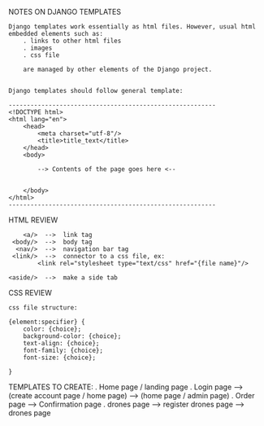
NOTES ON DJANGO TEMPLATES

	Django templates work essentially as html files. However, usual html embedded elements such as:
		. links to other html files
		. images 
		. css file

		are managed by other elements of the Django project. 

	
	Django templates should follow general template:

	---------------------------------------------------------
	<!DOCTYPE html>
	<html lang="en">
		<head>
			<meta charset="utf-8"/>
			<title>title_text</title>
		</head>
		<body>

			--> Contents of the page goes here <--


		</body>
	</html>
	---------------------------------------------------------


HTML REVIEW

	    <a/>  -->  link tag
	 <body/>  -->  body tag
	  <nav/>  -->  navigation bar tag
	 <link/>  -->  connector to a css file, ex: 
			<link rel="stylesheet type="text/css" href="{file name}"/>

	<aside/>  -->  make a side tab



CSS REVIEW

	css file structure: 

	{element:specifier} {
		color: {choice};
		background-color: {choice};
		text-align: {choice};
		font-family: {choice};
		font-size: {choice};	

	}


TEMPLATES TO CREATE:
	. Home page / landing page
	. Login page --> (create account page / home page) --> (home page / admin page)
	. Order page --> Confirmation page
	. drones page --> register drones page --> drones page



